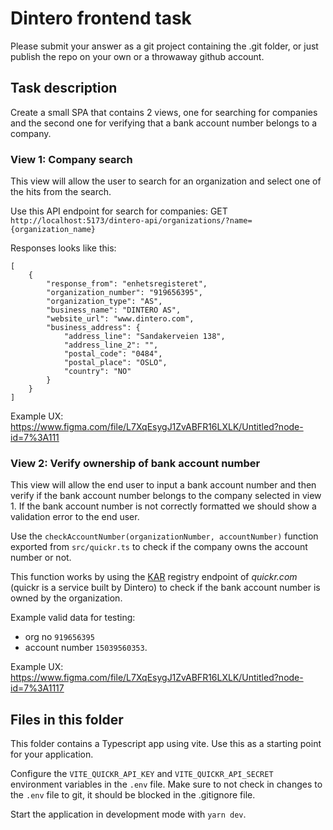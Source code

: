 # Dintero frontend task

Please submit your answer as a git project containing the .git folder, or just publish the repo on your own or a throwaway github account.

## Task description

Create a small SPA that contains 2 views, one for searching for companies and the second one for verifying that a bank account number belongs to a company.

### View 1: Company search

This view will allow the user to search for an organization and select one of the hits from the search.

Use this API endpoint for search for companies:
GET `http://localhost:5173/dintero-api/organizations/?name={organization_name}`

Responses looks like this:
```
[
    {
        "response_from": "enhetsregisteret",
        "organization_number": "919656395",
        "organization_type": "AS",
        "business_name": "DINTERO AS",
        "website_url": "www.dintero.com",
        "business_address": {
            "address_line": "Sandakerveien 138",
            "address_line_2": "",
            "postal_code": "0484",
            "postal_place": "OSLO",
            "country": "NO"
        }
    }
]
```


Example UX: https://www.figma.com/file/L7XqEsygJ1ZvABFR16LXLK/Untitled?node-id=7%3A111

### View 2: Verify ownership of bank account number

This view will allow the end user to input a bank account number and then verify if the bank account number belongs to the company selected in view 1. If the bank account number is not correctly formatted we should show a validation error to the end user.

Use the `checkAccountNumber(organizationNumber, accountNumber)` function exported from  `src/quickr.ts` to check if the company owns the account number or not.

This function works by using the [KAR](https://www.dnb.no/bedrift/dagligbank/betaling/kar) registry endpoint of _quickr.com_ (quickr is a service built by Dintero) to check if the bank account number is owned by the organization.

Example valid data for testing:
- org no `919656395`
- account number `15039560353`.

Example UX: https://www.figma.com/file/L7XqEsygJ1ZvABFR16LXLK/Untitled?node-id=7%3A1117

## Files in this folder

This folder contains a Typescript app using vite. Use this as a starting point for your application.

Configure the `VITE_QUICKR_API_KEY` and `VITE_QUICKR_API_SECRET` environment variables in the `.env` file. Make sure to not check in changes to the `.env` file to git, it should be blocked in the .gitignore file.

Start the application in development mode with `yarn dev`.
